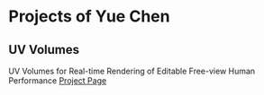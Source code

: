 # Projects of Yue Chen

## UV Volumes
UV Volumes for Real-time Rendering of Editable Free-view Human Performance
[Project Page](https://github.com/fanegg.github.io/UV-Volumes)

